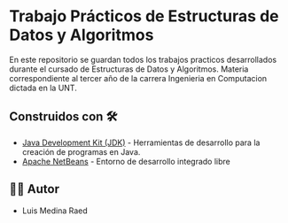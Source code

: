 # Trabajo Prácticos de Estructuras de Datos y Algoritmos

En este repositorio se guardan todos los trabajos practicos desarrollados durante el cursado de Estructuras de Datos y Algoritmos. Materia correspondiente al tercer año de la carrera Ingenieria en Computacion dictada en la UNT.

## Construidos con 🛠️

* [Java Development Kit (JDK)](https://www.java.com/es/download/help/develop.html) -  Herramientas de desarrollo para la creación de programas en Java.
* [Apache NetBeans](https://netbeans.apache.org/) - Entorno de desarrollo integrado libre

## 👨‍💻 Autor

- Luis Medina Raed
